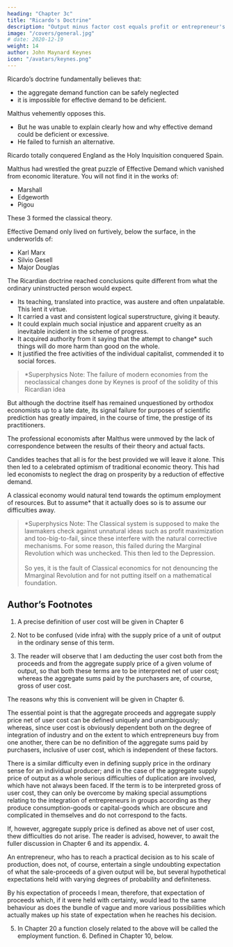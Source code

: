 ```yaml
---
heading: "Chapter 3c"
title: "Ricardo's Doctrine"
description: "Output minus factor cost equals profit or entrepreneur's income"
image: "/covers/general.jpg"
# date: 2020-12-19
weight: 14
author: John Maynard Keynes
icon: "/avatars/keynes.png"
---
```





Ricardo’s doctrine <!-- Ricardian economics --> fundamentally believes that:
- the aggregate demand function can be safely neglected
- it is impossible for effective demand to be deficient.

<!-- , which underlie what we have been taught for more than a century --> 

Malthus vehemently opposes this.
- But he was unable to explain clearly how and why effective demand could be deficient or excessive. 
- He failed to furnish an alternative. 

Ricardo totally conquered England as the Holy Inquisition conquered Spain. <!-- Not only was his theory accepted by the city, by statesmen and by the academic world.  -->

<!-- But controversy ceased; the other point of view completely disappeared; it ceased to be discussed.  -->

Malthus had wrestled the great puzzle of Effective Demand which vanished from economic literature. You will not find it in the works of:
- Marshall
- Edgeworth
- Pigou

These 3 formed the classical theory. 

Effective Demand only lived on furtively, below the surface, in the underworlds of:
- Karl Marx
- Silvio Gesell
- Major Douglas

<!-- The completeness of the Ricardian victory is something of a curiosity and a mystery.  -->

<!-- It must have been due to a complex of suitabilities in the doctrine to the environment into which it was projected. That it -->

The Ricardian doctrine reached conclusions quite different from what the ordinary uninstructed person would expect. <!-- , added, I suppose, to its intellectual prestige. --> 
- Its teaching, translated into practice, was austere and often unpalatable. This lent it virtue. 
- It carried a vast and consistent logical superstructure, giving it beauty. 
- It could explain much social injustice and apparent cruelty as an inevitable incident in the scheme of progress.
- It acquired authority from it saying that the attempt to change* such things will do more harm than good on the whole. 
- It justified the free activities of the individual capitalist, commended it to social forces. <!-- allowing it to  the support of the dominant social force behind authority.  -->

> *Superphysics Note: The failure of modern economies from the neoclassical changes done by Keynes is proof of the solidity of this Ricardian idea


But although the doctrine itself has remained unquestioned by orthodox economists up to a late date, its signal failure for purposes of scientific prediction has greatly impaired, in the course of time, the prestige of its practitioners.

The professional economists after Malthus were unmoved by the lack of correspondence between the results of their theory and actual facts. 

<!--  of observation;— a discrepancy which the ordinary man has not failed to observe, with the result of his growing unwillingness to accord to economists that measure of respect which he gives to other groups of scientists whose theoretical results are confirmed by observation when they are applied to the facts.  -->

<!-- , which has led to economists being looked upon as  -->

Candides <!-- left this world to  the cultivation of their gardens, --> teaches that all is for the best <!-- in the best of all possible worlds --> provided we will leave it alone. This then led to a celebrated optimism of traditional economic theory. This had led economists to neglect the drag on prosperity by a reduction of <!-- which can be exercised by an insufficiency of --> effective demand. 

A classical economy would natural tend towards the optimum employment of resources. But to assume* that it actually does so is to assume our difficulties away. <!--  in a Society which was functioning after the manner of the classical postulates. It may well be that the classical theory represents the way in which we should like our Economy to behave.  -->

> *Superphysics Note: The Classical system is supposed to make the lawmakers check against unnatural ideas such as profit maximization and too-big-to-fail, since these interfere with the natural corrective mechanisms. For some reason, this failed during the Marginal Revolution which was unchecked. This then led to the Depression. <br><br> So yes, it is the fault of Classical economics for not denouncing the Mmarginal Revolution and for not putting itself on a mathematical foundation. 




## Author’s Footnotes 

1. A precise definition of user cost will be given in Chapter 6

2. Not to be confused (vide infra) with the supply price of a unit of output in the ordinary sense of this term. 

3. The reader will observe that I am deducting the user cost both from the proceeds and from the aggregate supply price of a given volume of output, so that both these terms are to be interpreted net of user cost; whereas the aggregate sums paid by the purchasers are, of course, gross of user cost. 

The reasons why this is convenient will be given in Chapter 6. 

The essential point is that the aggregate proceeds and aggregate supply price net of user cost can be defined uniquely and unambiguously; whereas, since user cost is obviously dependent both on the degree of integration of industry and on the extent to which entrepreneurs buy from one another, there can be no definition of the aggregate sums paid by purchasers, inclusive of user cost, which is independent of these factors. 

There is a similar difficulty even in defining supply price in the ordinary sense for an individual producer; and in the case of the aggregate supply price of output as a whole serious difficulties of duplication are involved, which have not always been faced. If the term is to be interpreted gross of user cost, they can only be overcome by making special assumptions relating to the integration of entrepreneurs in groups according as they produce consumption-goods or capital-goods which are obscure and complicated in themselves and do not correspond to the facts. 

If, however, aggregate supply price is defined as above net of user cost, thew difficulties do not arise. The reader is advised, however, to await the fuller discussion in Chapter 6 and its appendix. 4. 

An entrepreneur, who has to reach a practical decision as to his scale of production, does not, of course, entertain a single undoubting expectation of what the sale-proceeds of a given output will be, but several hypothetical expectations held with varying degrees of probability and definiteness. 

By his expectation of proceeds I mean, therefore, that expectation of proceeds which, if it were held with certainty, would lead to the same behaviour as does the bundle of vague and more various possibilities which actually makes up his state of expectation when he reaches his decision. 

5. In Chapter 20 a function closely related to the above will be called the employment function. 6. Defined in Chapter 10, below.